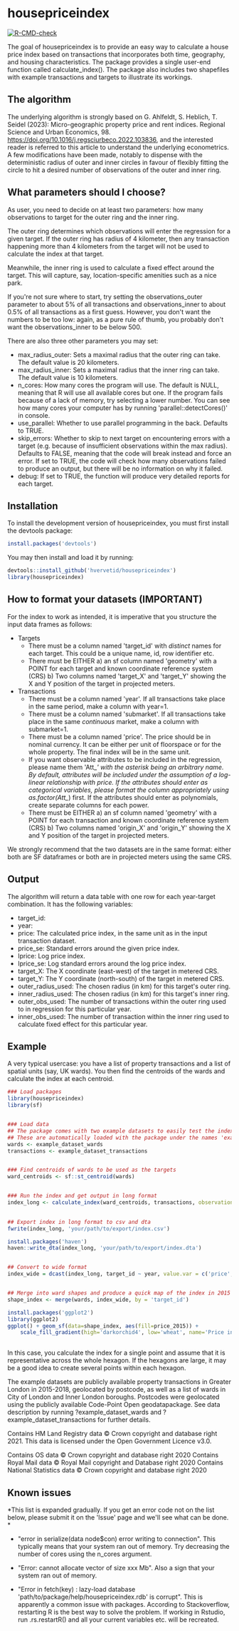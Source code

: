 
# housepriceindex

<!-- badges: start -->
[![R-CMD-check](https://github.com/hvervetid/housepriceindex/actions/workflows/R-CMD-check.yaml/badge.svg)](https://github.com/hvervetid/housepriceindex/actions/workflows/R-CMD-check.yaml)
<!-- badges: end -->

The goal of housepriceindex is to provide an easy way to calculate a house price index based on transactions that incorporates both time, geography, and housing characteristics. The package provides a single user-end function called calculate_index(). The package also includes two shapefiles with example transactions and targets to illustrate its workings.

## The algorithm
The underlying algorithm is strongly based on G. Ahlfeldt, S. Heblich, T. Seidel (2023): Micro-geographic property price and rent indices. Regional Science and Urban Economics, 98. https://doi.org/10.1016/j.regsciurbeco.2022.103836, and the interested reader is referred to this article to understand the underlying econometrics. A few modifications have been made, notably to dispense with the deterministic radius of outer and inner circles in favour of flexibly fitting the circle to hit a desired number of observations of the outer and inner ring. 

## What parameters should I choose? 
As user, you need to decide on at least two parameters: how many observations to target for the outer ring and the inner ring.

The outer ring determines which observations will enter the regression for a given target. If the outer ring has radius of 4 kilometer, then any transaction happening more than 4 kilometers from the target will not be used to calculate the index at that target.

Meanwhile, the inner ring is used to calculate a fixed effect around the target. This will capture, say, location-specific amenities such as a nice park. 

If you're not sure where to start, try setting the observations_outer parameter to about 5% of all transactions and observations_inner to about 0.5% of all transactions as a first guess. However, you don't want the numbers to be too low: again, as a pure rule of thumb, you probably don't want the observations_inner to be below 500. 

There are also three other parameters you may set: 
* max_radius_outer: Sets a maximal radius that the outer ring can take. The default value is 20 kilometers. 
* max_radius_inner: Sets a maximal radius that the inner ring can take. The default value is 10 kilometers. 
* n_cores: How many cores the program will use. The default is NULL, meaning that R will use all available cores but one. If the program fails because of a lack of memory, try selecting a lower number. You can see how many cores your computer has by running 'parallel::detectCores()' in console. 
* use_parallel: Whether to use parallel programming in the back. Defaults to TRUE. 
* skip_errors: Whether to skip to next target on encountering errors with a target (e.g. because of insufficient observations within the max radius). Defaults to FALSE, meaning that the code will break instead and force an error. If set to TRUE, the code will check how many observations failed to produce an output, but there will be no information on why it failed. 
* debug: If set to TRUE, the function will produce very detailed reports for each target.  

## Installation
To install the development version of housepriceindex, you must first install the devtools package:

``` r
install.packages('devtools')
```
You may then install and load it by running:
``` r
devtools::install_github('hvervetid/housepriceindex')
library(housepriceindex)
```

## How to format your datasets (IMPORTANT)

For the index to work as intended, it is imperative that you structure the input data frames as follows: 
* Targets
    * There must be a column named 'target_id' with *distinct* names for each target. This could be a unique name, id, row identifier etc.
    * There must be EITHER 
        a) an sf column named 'geometry' with a POINT for each target and known coordinate reference system (CRS)
        b) Two columns named 'target_X' and 'target_Y' showing the X and Y position of the target in projected meters. 
* Transactions
    * There must be a column named 'year'. If all transactions take place in the same period, make a column with year=1.
    * There must be a column named 'submarket'. If all transactions take place in the same *continuous* market, make a column with submarket=1. 
    * There must be a column named 'price'. The price should be in nominal currency. It can be either per unit of floorspace or for the whole property. The final index will be in the same unit. 
    * If you want observable attributes to be included in the regression, please name them 'Att_*' with the asterisk being an arbitrary name. By default, attributes will be included under the assumption of a log-linear relationship with price. If the attributes should enter as categorical variables, please format the column appropriately using as.factor(Att_*) first. If the attributes should enter as polynomials, create separate columns for each power. 
    * There must be EITHER 
        a) an sf column named 'geometry' with a POINT for each transaction and known coordinate reference system (CRS)
        b) Two columns named 'origin_X' and 'origin_Y' showing the X and Y position of the target in projected meters. 
    
We strongly recommend that the two datasets are in the same format: either both are SF dataframes or both are in projected meters using the same CRS. 

## Output
The algorithm will return a data table with one row for each year-target combination. It has the following variables: 
* target_id: 
* year: 
* price: The calculated price index, in the same unit as in the input transaction dataset.
* price_se: Standard errors around the given price index.
* lprice: Log price index.
* lprice_se: Log standard errors around the log price index.
* target_X: The X coordinate (east-west) of the target in metered CRS. 
* target_Y: The Y coordinate (north-south) of the target in metered CRS.
* outer_radius_used: The chosen radius (in km) for this target's outer ring.
* inner_radius_used: The chosen radius (in km) for this target's inner ring. 
* outer_obs_used: The number of transactions within the outer ring used to in regression for this particular year.
* inner_obs_used: The number of transaction within the inner ring used to calculate fixed effect for this particular year. 


## Example

A very typical usercase: you have a list of property transactions and a list of spatial units (say, UK wards).
You then find the centroids of the wards and calculate the index at each centroid. 


``` r
### Load packages 
library(housepriceindex)
library(sf)


### Load data
## The package comes with two example datasets to easily test the index. 
## These are automatically loaded with the package under the names 'example_dataset_wards' and 'example_dataset_transactions'
wards <- example_dataset_wards  
transactions <- example_dataset_transactions


### Find centroids of wards to be used as the targets
ward_centroids <- sf::st_centroid(wards)


### Run the index and get output in long format 
index_long <- calculate_index(ward_centroids, transactions, observations_outer = 5000, observations_inner = 500)

  
## Export index in long format to csv and dta 
fwrite(index_long, 'your/path/to/export/index.csv')

install.packages('haven')
haven::write_dta(index_long, 'your/path/to/export/index.dta')


## Convert to wide format
index_wide = dcast(index_long, target_id ~ year, value.var = c('price', 'price_se', 'outer_radius_used','inner_radius_used'))


## Merge into ward shapes and produce a quick map of the index in 2015 to see what it looks like 
shape_index <- merge(wards, index_wide, by = 'target_id')

install.packages('ggplot2')
library(ggplot2)
ggplot() + geom_sf(data=shape_index, aes(fill=price_2015)) + 
    scale_fill_gradient(high='darkorchid4', low='wheat', name='Price index 2015 (£)', transform = 'log10')
  
```
In this case, you calculate the index for a single point and assume that it is representative across the whole hexagon. If the hexagons are large, it may be a good idea to create several points within each hexagon. 

The example datasets are publicly available property transactions in Greater London in 2015-2018, geolocated by postcode, as well as a list of wards in City of London and Inner London boroughs. Postcodes were geolocated using the publicly available Code-Point Open geodatapackage. See data description by running ?example_dataset_wards and ?example_dataset_transactions for further details.  

Contains HM Land Registry data © Crown copyright and database right 2021. This data is licensed under the Open Government Licence v3.0. 

Contains OS data © Crown copyright and database right 2020 Contains Royal Mail data © Royal Mail copyright and Database right 2020 Contains National Statistics data © Crown copyright and database right 2020

## Known issues

*This list is expanded gradually. If you get an error code not on the list below, please submit it on the 'Issue' page and we'll see what can be done. *

* "error in serialize(data node$con) error writing to connection". This typically means that your system ran out of memory. Try decreasing the number of cores using the n_cores argument. 
* "Error: cannot allocate vector of size xxx Mb". Also a sign that your system ran out of memory. 

* "Error in fetch(key) : lazy-load database 'path/to/package/help/housepriceindex.rdb' is corrupt". This is apparently a common issue with packages. According to Stackoverflow, restarting R is the best way to solve the problem. If working in Rstudio, run .rs.restartR() and all your current variables etc. will be recreated. 
